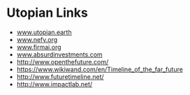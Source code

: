 # Utopian Links
- www.utopian.earth
- www.nefy.org
- www.firmai.org
- www.absurdinvestments.com
- http://www.openthefuture.com/
- https://www.wikiwand.com/en/Timeline_of_the_far_future
- http://www.futuretimeline.net/
- http://www.impactlab.net/
